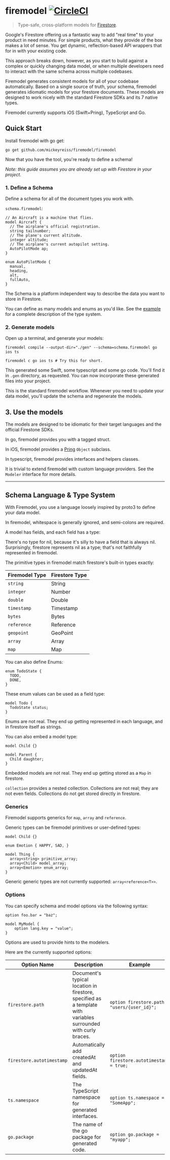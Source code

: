 # firemodel [![CircleCI](https://circleci.com/gh/mickeyreiss/firemodel.svg?style=svg)](https://circleci.com/gh/mickeyreiss/firemodel)

> Type-safe, cross-platform models for [Firestore](https://firebase.google.com/docs/firestore/).

Google's Firestore offering us a fantastic way to add "real time" to your product in need minutes. For simple products, what they provide of the box makes a lot of sense. You get dynamic, reflection-based API wrappers that for in with your existing code.

This approach breaks down, however, as you start to build against a complex or quickly changing data model, or when multiple developers need to interact with the same schema across multiple codebases.

Firemodel generates consistent models for all of your codebase automatically. Based on a single source of truth, your schema, firemodel generates idiomatic models for your firestore documents. These models are designed to work nicely with the standard Firestore SDKs and its 7 native types.

Firemodel currently supports iOS (Swift+Pring), TypeScript and Go.

## Quick Start

Install firemodel with go get:

    go get github.com/mickeyreiss/firemodel/firemodel

Now that you have the tool, you're ready to define a schema!

_Note: this guide assumes you are already set up with Firestore in your project._

### 1. Define a Schema

Define a schema for all of the document types you work with. 

`schema.firemodel`:

```
// An Aircraft is a machine that flies.
model Aircraft {
  // The airplane's official registration. 
  string tailnumber;
  // The plane's current altitude. 
  integer altitude;
  // The airplane's current autopilot setting.
  AutoPilotMode ap;
}

enum AutoPilotMode {
  manual,
  heading,
  alt,
  fullAuto,
}
```

The Schema is a platform independent way to describe the data you want to store in Firestore.

You can define as many models and enums as you'd like. See the [example](firemodel.example.firemodel) for a complete description of the type system.

### 2. Generate models

Open up a terminal, and generate your models:

    firemodel compile --output-dir="./gen" --schema=schema.firemodel go ios ts
    
    firemodel c go ios ts # Try this for short.

This generated some Swift, some typescript and some go code. You'll find it in `.gen` directory, as requested. You can now incorporate these generated files into your project.

This is the standard firemodel workflow. Whenever you need to update your data model, you'll update the schema and regenerate the models. 

## 3. Use the models

The models are designed to be idiomatic for their target languages and the official Firestone SDKs. 

In go, firemodel provides you with a tagged struct.

In iOS, firemodel provides a [Pring](https://github.com/1amageek/Pring/) `Object` subclass.

In typescript, firemodel provides interfaces and helpers classes.

It is trivial to extend firemodel with custom language providers. See the `Modeler` interface for more details.

***

## Schema Language & Type System

With Firemodel, you use a language loosely inspired by proto3 to define your data model.

In firemodel, whitespace is generally ignored, and semi-colons are required.

A model has fields, and each field has a type: 

There's no type for nil, because it's silly to have a field that is always nil. Surprisingly, firestore represents nil as a type; that's not faithfully represented in firemodel.

The primitive types in firemodel match firestore's built-in types exactly:

| Firemodel Type  |  Firestore Type |
| --------------- | --------------- |
| `string`        | String          |
| `integer`       | Number          |
| `double`        | Double          |
| `timestamp`     | Timestamp       |
| `bytes`         | Bytes           |
| `reference`     | Reference       |
| `geopoint`      | GeoPoint        |
| `array`         | Array           |
| `map`           | Map             |

You can also define Enums:

```
enum TodoState {
  TODO,
  DONE,
}
```

These enum values can be used as a field type:

```
model Todo {
  TodoState status;
}
```

Enums are not real. They end up getting represented in each language, and in firestore itself as strings.

You can also embed a model type:

```
model Child {}

model Parent {
  Child daughter;
}
```

Embedded models are not real. They end up getting stored as a `Map` in firestore.

`collection` provides a nested collection. Collections are not real; they are not even fields. Collections do not get stored directly in firestore.

### Generics

Firemodel supports generics for `map`, `array` and `reference`.

Generic types can be firemodel primitives or user-defined types:

```
model Child {}

enum Emotion { HAPPY, SAD, }

model Thing {
  array<string> primitive_array;
  array<Child> model_array;
  array<Emotion> enum_array;
}
```

Generic generic types are not currently supported: `array<reference<T>>`.

### Options

You can specify schema and model options via the following syntax:

```
option foo.bar = "baz";

model MyModel {
    option lang.key = "value";
}
```

Options are used to provide hints to the modelers.

Here are the currently supported options:

| Option Name | Description | Example |
| --------- | ------------ | ---- |
| `firestore.path` | Document's typical location in firestore, specified as a template with variables surrounded with curly braces. | `option firestore.path = "users/{user_id}";` |
| `firestore.autotimestamp` | Automatically add createdAt and updatedAt fields. | `option firestore.autotimestamp = true;` |
| `ts.namespace` | The TypeScript namespace for generated interfaces. | `option ts.namespace = "SomeApp";` |
| `go.package` | The name of the go package for generated code. | `option go.package = "myapp";` |

 
